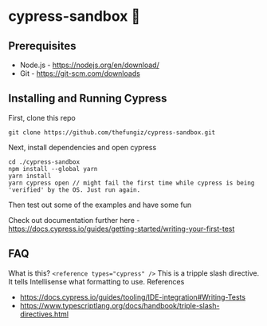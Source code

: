 # cypress-sandbox 🌲

## Prerequisites 
* Node.js - https://nodejs.org/en/download/
* Git - https://git-scm.com/downloads

## Installing and Running Cypress
First, clone this repo 
```
git clone https://github.com/thefungiz/cypress-sandbox.git
```
Next, install dependencies and open cypress
```
cd ./cypress-sandbox
npm install --global yarn
yarn install
yarn cypress open // might fail the first time while cypress is being 'verified' by the OS. Just run again.
```
Then test out some of the examples and have some fun

Check out documentation further here - https://docs.cypress.io/guides/getting-started/writing-your-first-test

## FAQ

What is this? 
```<reference types="cypress" />```
This is a tripple slash directive. It tells Intellisense what formatting to use.
References
* https://docs.cypress.io/guides/tooling/IDE-integration#Writing-Tests
* https://www.typescriptlang.org/docs/handbook/triple-slash-directives.html
